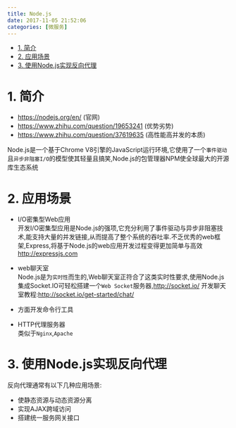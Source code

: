 ```yaml
---
title: Node.js
date: 2017-11-05 21:52:06
categories: [微服务]
---
```



<!-- TOC -->

- [1. 简介](#1-简介)
- [2. 应用场景](#2-应用场景)
- [3. 使用Node.js实现反向代理](#3-使用nodejs实现反向代理)

<!-- /TOC -->

<a id="markdown-1-简介" name="1-简介"></a>
# 1. 简介

* https://nodejs.org/en/ (官网)
* https://www.zhihu.com/question/19653241 (优势劣势)
* https://www.zhihu.com/question/37619635 (高性能高并发的本质)

Node.js是一个基于Chrome V8引擎的JavaScript运行环境,它使用了一个`事件驱动`且`异步非阻塞I/O`的模型使其轻量且搞笑,Node.js的包管理器NPM使全球最大的开源库生态系统

<a id="markdown-2-应用场景" name="2-应用场景"></a>
# 2. 应用场景

* I/O密集型Web应用  
 开发I/O密集型应用是Node.js的强项,它充分利用了事件驱动与异步非阻塞技术,能支持大量的并发链接,从而提高了整个系统的吞吐率.不乏优秀的web框架,Express,将基于Node.js的web应用开发过程变得更加简单与高效 http://expressjs.com
 
* web聊天室  
 Node.js是为`实时性`而生的,Web聊天室正符合了这类实时性要求,使用Node.js集成Socket.IO可轻松搭建一个`Web Socket`服务器,http://socket.io/ 开发聊天室教程:http://socket.io/get-started/chat/
* 方面开发命令行工具  
* HTTP代理服务器  
  类似于`Nginx`,`Apache`

<a id="markdown-3-使用nodejs实现反向代理" name="3-使用nodejs实现反向代理"></a>
# 3. 使用Node.js实现反向代理

反向代理通常有以下几种应用场景:
* 使静态资源与动态资源分离
* 实现AJAX跨域访问
* 搭建统一服务网关接口
